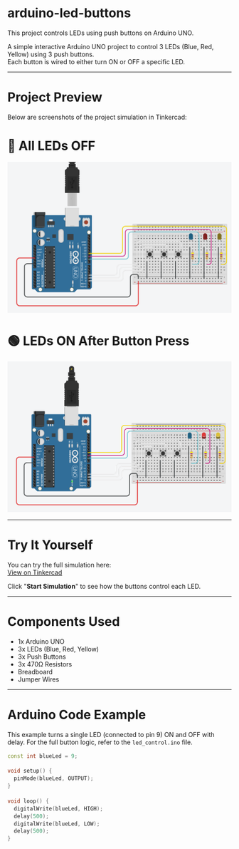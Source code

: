 # arduino-led-buttons
This project controls LEDs using push buttons on Arduino UNO.

A simple interactive Arduino UNO project to control 3 LEDs (Blue, Red, Yellow) using 3 push buttons.  
Each button is wired to either turn ON or OFF a specific LED.

---

# Project Preview

Below are screenshots of the project simulation in Tinkercad:

# 🔴 All LEDs OFF
![OFF](OFF.png)

# 🟢 LEDs ON After Button Press
![ON](ON.png)

---

# Try It Yourself

You can try the full simulation here:  
[View on Tinkercad](https://www.tinkercad.com/things/0PPjGCHGqF2-exquisite-gaaris-fyyran)

Click "**Start Simulation**" to see how the buttons control each LED.

---

# Components Used

- 1x Arduino UNO
- 3x LEDs (Blue, Red, Yellow)
- 3x Push Buttons
- 3x 470Ω Resistors
- Breadboard
- Jumper Wires

---

# Arduino Code Example

This example turns a single LED (connected to pin 9) ON and OFF with delay.
For the full button logic, refer to the `led_control.ino` file.

```cpp
const int blueLed = 9;

void setup() {
  pinMode(blueLed, OUTPUT);
}

void loop() {
  digitalWrite(blueLed, HIGH);
  delay(500);
  digitalWrite(blueLed, LOW);
  delay(500);
}
